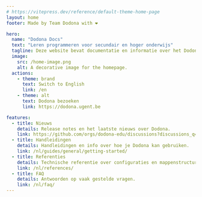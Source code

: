 ```yaml
---
# https://vitepress.dev/reference/default-theme-home-page
layout: home
footer: Made by Team Dodona with ❤️

hero:
  name: "Dodona Docs"
  text: "Leren programmeren voor secundair en hoger onderwijs"
  tagline: Deze website bevat documentatie en informatie over het Dodona-project.
  image:
    src: /home-image.png
    alt: A decorative image for the homepage.
  actions:
    - theme: brand
      text: Switch to English
      link: /en
    - theme: alt
      text: Dodona bezoeken
      link: https://dodona.ugent.be

features:
  - title: Nieuws
    details: Release notes en het laatste nieuws over Dodona.
    link: https://github.com/orgs/dodona-edu/discussions?discussions_q=category%3AAnnouncements+category%3A%22Release+notes%22
  - title: Handleidingen
    details: Handleidingen en info over hoe je Dodona kan gebruiken.
    link: /nl/guides/general/getting-started/
  - title: Referenties
    details: Technische referentie over configuraties en mappenstructuren.
    link: /nl/references/
  - title: FAQ
    details: Antwoorden op vaak gestelde vragen.
    link: /nl/faq/
---
```

